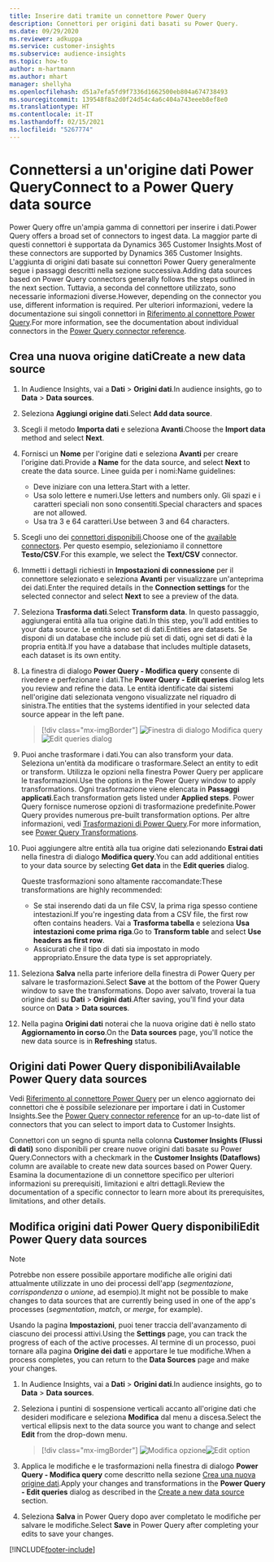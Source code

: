 ```yaml
---
title: Inserire dati tramite un connettore Power Query
description: Connettori per origini dati basati su Power Query.
ms.date: 09/29/2020
ms.reviewer: adkuppa
ms.service: customer-insights
ms.subservice: audience-insights
ms.topic: how-to
author: m-hartmann
ms.author: mhart
manager: shellyha
ms.openlocfilehash: d51a7efa5fd9f7336d1662500eb804a674738493
ms.sourcegitcommit: 139548f8a2d0f24d54c4a6c404a743eeeb8ef8e0
ms.translationtype: HT
ms.contentlocale: it-IT
ms.lasthandoff: 02/15/2021
ms.locfileid: "5267774"
---
```

# <a name="connect-to-a-power-query-data-source"></a><span data-ttu-id="c418a-103">Connettersi a un'origine dati Power Query</span><span class="sxs-lookup"><span data-stu-id="c418a-103">Connect to a Power Query data source</span></span>

<span data-ttu-id="c418a-104">Power Query offre un'ampia gamma di connettori per inserire i dati.</span><span class="sxs-lookup"><span data-stu-id="c418a-104">Power Query offers a broad set of connectors to ingest data.</span></span> <span data-ttu-id="c418a-105">La maggior parte di questi connettori è supportata da Dynamics 365 Customer Insights.</span><span class="sxs-lookup"><span data-stu-id="c418a-105">Most of these connectors are supported by Dynamics 365 Customer Insights.</span></span> <span data-ttu-id="c418a-106">L'aggiunta di origini dati basate sui connettori Power Query generalmente segue i passaggi descritti nella sezione successiva.</span><span class="sxs-lookup"><span data-stu-id="c418a-106">Adding data sources based on Power Query connectors generally follows the steps outlined in the next section.</span></span> <span data-ttu-id="c418a-107">Tuttavia, a seconda del connettore utilizzato, sono necessarie informazioni diverse.</span><span class="sxs-lookup"><span data-stu-id="c418a-107">However, depending on the connector you use, different information is required.</span></span> <span data-ttu-id="c418a-108">Per ulteriori informazioni, vedere la documentazione sui singoli connettori in [Riferimento al connettore Power Query](https://docs.microsoft.com/power-query/connectors/).</span><span class="sxs-lookup"><span data-stu-id="c418a-108">For more information, see the documentation about individual connectors in the [Power Query connector reference](https://docs.microsoft.com/power-query/connectors/).</span></span>

## <a name="create-a-new-data-source"></a><span data-ttu-id="c418a-109">Crea una nuova origine dati</span><span class="sxs-lookup"><span data-stu-id="c418a-109">Create a new data source</span></span>

1. <span data-ttu-id="c418a-110">In Audience Insights, vai a **Dati** > **Origini dati**.</span><span class="sxs-lookup"><span data-stu-id="c418a-110">In audience insights, go to **Data** > **Data sources**.</span></span>

1. <span data-ttu-id="c418a-111">Seleziona **Aggiungi origine dati**.</span><span class="sxs-lookup"><span data-stu-id="c418a-111">Select **Add data source**.</span></span>

1. <span data-ttu-id="c418a-112">Scegli il metodo **Importa dati** e seleziona **Avanti**.</span><span class="sxs-lookup"><span data-stu-id="c418a-112">Choose the **Import data** method and select **Next**.</span></span>

1. <span data-ttu-id="c418a-113">Fornisci un **Nome** per l'origine dati e seleziona **Avanti** per creare l'origine dati.</span><span class="sxs-lookup"><span data-stu-id="c418a-113">Provide a **Name** for the data source, and select **Next** to create the data source.</span></span> <span data-ttu-id="c418a-114">Linee guida per i nomi:</span><span class="sxs-lookup"><span data-stu-id="c418a-114">Name guidelines:</span></span> 
   - <span data-ttu-id="c418a-115">Deve iniziare con una lettera.</span><span class="sxs-lookup"><span data-stu-id="c418a-115">Start with a letter.</span></span>
   - <span data-ttu-id="c418a-116">Usa solo lettere e numeri.</span><span class="sxs-lookup"><span data-stu-id="c418a-116">Use letters and numbers only.</span></span> <span data-ttu-id="c418a-117">Gli spazi e i caratteri speciali non sono consentiti.</span><span class="sxs-lookup"><span data-stu-id="c418a-117">Special characters and spaces are not allowed.</span></span>
   - <span data-ttu-id="c418a-118">Usa tra 3 e 64 caratteri.</span><span class="sxs-lookup"><span data-stu-id="c418a-118">Use between 3 and 64 characters.</span></span>

1. <span data-ttu-id="c418a-119">Scegli uno dei [connettori disponibili](#available-power-query-data-sources).</span><span class="sxs-lookup"><span data-stu-id="c418a-119">Choose one of the [available connectors](#available-power-query-data-sources).</span></span> <span data-ttu-id="c418a-120">Per questo esempio, selezioniamo il connettore **Testo/CSV**.</span><span class="sxs-lookup"><span data-stu-id="c418a-120">For this example, we select the **Text/CSV** connector.</span></span>

1. <span data-ttu-id="c418a-121">Immetti i dettagli richiesti in **Impostazioni di connessione** per il connettore selezionato e seleziona **Avanti** per visualizzare un'anteprima dei dati.</span><span class="sxs-lookup"><span data-stu-id="c418a-121">Enter the required details in the **Connection settings** for the selected connector and select **Next** to see a preview of the data.</span></span>

1. <span data-ttu-id="c418a-122">Seleziona **Trasforma dati**.</span><span class="sxs-lookup"><span data-stu-id="c418a-122">Select **Transform data**.</span></span> <span data-ttu-id="c418a-123">In questo passaggio, aggiungerai entità alla tua origine dati.</span><span class="sxs-lookup"><span data-stu-id="c418a-123">In this step, you'll add entities to your data source.</span></span> <span data-ttu-id="c418a-124">Le entità sono set di dati.</span><span class="sxs-lookup"><span data-stu-id="c418a-124">Entities are datasets.</span></span> <span data-ttu-id="c418a-125">Se disponi di un database che include più set di dati, ogni set di dati è la propria entità.</span><span class="sxs-lookup"><span data-stu-id="c418a-125">If you have a database that includes multiple datasets, each dataset is its own entity.</span></span>

1. <span data-ttu-id="c418a-126">La finestra di dialogo **Power Query - Modifica query** consente di rivedere e perfezionare i dati.</span><span class="sxs-lookup"><span data-stu-id="c418a-126">The **Power Query - Edit queries** dialog lets you review and refine the data.</span></span> <span data-ttu-id="c418a-127">Le entità identificate dai sistemi nell'origine dati selezionata vengono visualizzate nel riquadro di sinistra.</span><span class="sxs-lookup"><span data-stu-id="c418a-127">The entities that the systems identified in your selected data source appear in the left pane.</span></span>

   > [!div class="mx-imgBorder"]
   > <span data-ttu-id="c418a-128">![Finestra di dialogo Modifica query](media/data-manager-configure-edit-queries.png "Finestra di dialogo Modifica query")</span><span class="sxs-lookup"><span data-stu-id="c418a-128">![Edit queries dialog](media/data-manager-configure-edit-queries.png "Edit queries dialog")</span></span>

1. <span data-ttu-id="c418a-129">Puoi anche trasformare i dati.</span><span class="sxs-lookup"><span data-stu-id="c418a-129">You can also transform your data.</span></span> <span data-ttu-id="c418a-130">Seleziona un'entità da modificare o trasformare.</span><span class="sxs-lookup"><span data-stu-id="c418a-130">Select an entity to edit or transform.</span></span> <span data-ttu-id="c418a-131">Utilizza le opzioni nella finestra Power Query per applicare le trasformazioni.</span><span class="sxs-lookup"><span data-stu-id="c418a-131">Use the options in the Power Query window to apply transformations.</span></span> <span data-ttu-id="c418a-132">Ogni trasformazione viene elencata in **Passaggi applicati**.</span><span class="sxs-lookup"><span data-stu-id="c418a-132">Each transformation gets listed under **Applied steps**.</span></span> <span data-ttu-id="c418a-133">Power Query fornisce numerose opzioni di trasformazione predefinite.</span><span class="sxs-lookup"><span data-stu-id="c418a-133">Power Query provides numerous pre-built transformation options.</span></span> <span data-ttu-id="c418a-134">Per altre informazioni, vedi [Trasformazioni di Power Query](https://docs.microsoft.com/power-query/power-query-what-is-power-query#transformations).</span><span class="sxs-lookup"><span data-stu-id="c418a-134">For more information, see [Power Query Transformations](https://docs.microsoft.com/power-query/power-query-what-is-power-query#transformations).</span></span>

1. <span data-ttu-id="c418a-135">Puoi aggiungere altre entità alla tua origine dati selezionando **Estrai dati** nella finestra di dialogo **Modifica query**.</span><span class="sxs-lookup"><span data-stu-id="c418a-135">You can add additional entities to your data source by selecting **Get data** in the **Edit queries** dialog.</span></span>

   <span data-ttu-id="c418a-136">Queste trasformazioni sono altamente raccomandate:</span><span class="sxs-lookup"><span data-stu-id="c418a-136">These transformations are highly recommended:</span></span>

   - <span data-ttu-id="c418a-137">Se stai inserendo dati da un file CSV, la prima riga spesso contiene intestazioni.</span><span class="sxs-lookup"><span data-stu-id="c418a-137">If you're ingesting data from a CSV file, the first row often contains headers.</span></span> <span data-ttu-id="c418a-138">Vai a **Trasforma tabella** e seleziona **Usa intestazioni come prima riga**.</span><span class="sxs-lookup"><span data-stu-id="c418a-138">Go to **Transform table** and select **Use headers as first row**.</span></span>
   - <span data-ttu-id="c418a-139">Assicurati che il tipo di dati sia impostato in modo appropriato.</span><span class="sxs-lookup"><span data-stu-id="c418a-139">Ensure the data type is set appropriately.</span></span>

1. <span data-ttu-id="c418a-140">Seleziona **Salva** nella parte inferiore della finestra di Power Query per salvare le trasformazioni.</span><span class="sxs-lookup"><span data-stu-id="c418a-140">Select **Save** at the bottom of the Power Query window to save the transformations.</span></span> <span data-ttu-id="c418a-141">Dopo aver salvato, troverai la tua origine dati su **Dati** > **Origini dati**.</span><span class="sxs-lookup"><span data-stu-id="c418a-141">After saving, you'll find your data source on **Data** > **Data sources**.</span></span>

1. <span data-ttu-id="c418a-142">Nella pagina **Origini dati** noterai che la nuova origine dati è nello stato **Aggiornamento in corso**.</span><span class="sxs-lookup"><span data-stu-id="c418a-142">On the **Data sources** page, you'll notice the new data source is in **Refreshing** status.</span></span>

## <a name="available-power-query-data-sources"></a><span data-ttu-id="c418a-143">Origini dati Power Query disponibili</span><span class="sxs-lookup"><span data-stu-id="c418a-143">Available Power Query data sources</span></span>

<span data-ttu-id="c418a-144">Vedi [Riferimento al connettore Power Query](https://docs.microsoft.com/power-query/connectors/) per un elenco aggiornato dei connettori che è possibile selezionare per importare i dati in Customer Insights.</span><span class="sxs-lookup"><span data-stu-id="c418a-144">See the [Power Query connector reference](https://docs.microsoft.com/power-query/connectors/) for an up-to-date list of connectors that you can select to import data to Customer Insights.</span></span> 

<span data-ttu-id="c418a-145">Connettori con un segno di spunta nella colonna **Customer Insights (Flussi di dati)** sono disponibili per creare nuove origini dati basate su Power Query.</span><span class="sxs-lookup"><span data-stu-id="c418a-145">Connectors with a checkmark in the **Customer Insights (Dataflows)** column are available to create new data sources based on Power Query.</span></span> <span data-ttu-id="c418a-146">Esamina la documentazione di un connettore specifico per ulteriori informazioni su prerequisiti, limitazioni e altri dettagli.</span><span class="sxs-lookup"><span data-stu-id="c418a-146">Review the documentation of a specific connector to learn more about its prerequisites, limitations, and other details.</span></span>

## <a name="edit-power-query-data-sources"></a><span data-ttu-id="c418a-147">Modifica origini dati Power Query disponibili</span><span class="sxs-lookup"><span data-stu-id="c418a-147">Edit Power Query data sources</span></span>

> [!NOTE]
> <span data-ttu-id="c418a-148">Potrebbe non essere possibile apportare modifiche alle origini dati attualmente utilizzate in uno dei processi dell'app (*segmentazione*, *corrispondenza* o *unione*, ad esempio).</span><span class="sxs-lookup"><span data-stu-id="c418a-148">It might not be possible to make changes to data sources that are currently being used in one of the app's processes (*segmentation*, *match*, or *merge*, for example).</span></span> 
>
> <span data-ttu-id="c418a-149">Usando la pagina **Impostazioni**, puoi tener traccia dell'avanzamento di ciascuno dei processi attivi.</span><span class="sxs-lookup"><span data-stu-id="c418a-149">Using the **Settings** page, you can track the progress of each of the active processes.</span></span> <span data-ttu-id="c418a-150">Al termine di un processo, puoi tornare alla pagina **Origine dei dati** e apportare le tue modifiche.</span><span class="sxs-lookup"><span data-stu-id="c418a-150">When a process completes, you can return to the **Data Sources** page and make your changes.</span></span>

1. <span data-ttu-id="c418a-151">In Audience Insights, vai a **Dati** > **Origini dati**.</span><span class="sxs-lookup"><span data-stu-id="c418a-151">In audience insights, go to **Data** > **Data sources**.</span></span>

2. <span data-ttu-id="c418a-152">Seleziona i puntini di sospensione verticali accanto all'origine dati che desideri modificare e seleziona **Modifica** dal menu a discesa.</span><span class="sxs-lookup"><span data-stu-id="c418a-152">Select the vertical ellipsis next to the data source you want to change and select **Edit** from the drop-down menu.</span></span>

   > [!div class="mx-imgBorder"]
   > <span data-ttu-id="c418a-153">![Modifica opzione](media/edit-option-data-sources.png "Modifica opzione")</span><span class="sxs-lookup"><span data-stu-id="c418a-153">![Edit option](media/edit-option-data-sources.png "Edit option")</span></span>

3. <span data-ttu-id="c418a-154">Applica le modifiche e le trasformazioni nella finestra di dialogo **Power Query - Modifica query** come descritto nella sezione [Crea una nuova origine dati](#create-a-new-data-source).</span><span class="sxs-lookup"><span data-stu-id="c418a-154">Apply your changes and transformations in the **Power Query - Edit queries** dialog as described in the [Create a new data source](#create-a-new-data-source) section.</span></span>

4. <span data-ttu-id="c418a-155">Seleziona **Salva** in Power Query dopo aver completato le modifiche per salvare le modifiche.</span><span class="sxs-lookup"><span data-stu-id="c418a-155">Select **Save** in Power Query after completing your edits to save your changes.</span></span>


[!INCLUDE[footer-include](../includes/footer-banner.md)]